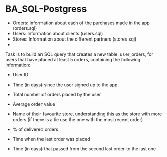 # BA_SQL-Postgress
- Orders: Information about each of the purchases made in the app
(orders.sql)
- Users: Information about clients (users.sql)
- Stores: Information about the different partners (stores.sql)
- 
Task is to build an SQL query that creates a new table: user_orders, for
users that have placed at least 5 orders, containing the following information:

- User ID
- Time (in days) since the user signed up to the app 
- Total number of orders placed by the user 
- Average order value 
- Name of their favourite store, understanding this as the store with
more orders (if there is a tie use the one with the most recent order)

- % of delivered orders 
- Time when the last order was placed 
- Time (in days) that passed from the second last order to the last one 
